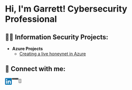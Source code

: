 <h1>Hi, I'm Garrett! Cybersecurity Professional <br/></h1>

<h2>👨‍💻 Information Security Projects:</h2>

- <b>Azure Projects</b>
  - [Creating a live honeynet in Azure](https://github.com/garrettjns/honeynet-siem)

<h2> 🤳 Connect with me:</h2>

[<img align="left" alt="Garrett Jones | LinkedIn" width="22px" src="https://github.com/garrettjns/garrettjns/blob/main/LinkedIn_logo_initials.png" />][linkedin]

[linkedin]: https://www.linkedin.com/in/garrett-jones-0036b9150/





[<img align="left" alt="Garrett Jones | TryHackMe" width="22px" src="https://github.com/garrettjns/garrettjns/blob/main/badge.png" />]

<!--
**joshmadakor1/joshmadakor1** is a ✨ _special_ ✨ repository because its `README.md` (this file) appears on your GitHub profile.

Here are some ideas to get you started:

- 🔭 I’m currently working on ...
- 🌱 I’m currently learning ...
- 👯 I’m looking to collaborate on ...
- 🤔 I’m looking for help with ...
- 💬 Ask me about ...
- 📫 How to reach me: ...
- 😄 Pronouns: ...
- ⚡ Fun fact: ...
-->
